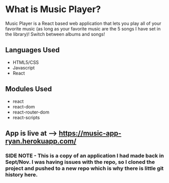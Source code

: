 # What is Music Player?

Music Player is a React based web application that lets you play all of your favorite music (as long as your favorite music are the 5 songs I have set in the library)!  Switch between albums and songs!

## Languages Used 
* HTML5/CSS
* Javascript
* React

## Modules Used
* react
* react-dom
* react-router-dom
* react-scripts

## App is live at --> https://music-app-ryan.herokuapp.com/

### SIDE NOTE - This is a copy of an application I had made back in Sept/Nov.  I was having issues with the repo, so I cloned the project and pushed to a new repo which is why there is little git history here.
